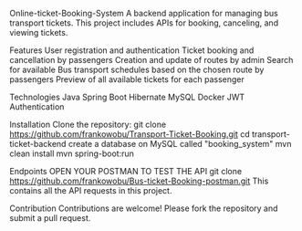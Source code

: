 Online-ticket-Booking-System
A backend application for managing bus transport tickets. This project includes APIs for booking, canceling, and viewing tickets.

Features
User registration and authentication
Ticket booking and cancellation by passengers
Creation and update of routes by admin
Search for available Bus transport schedules based on the chosen route by passengers
Preview of all available tickets for each passenger

Technologies
Java
Spring Boot
Hibernate
MySQL
Docker
JWT Authentication

Installation
Clone the repository: git clone https://github.com/frankowobu/Transport-Ticket-Booking.git
cd transport-ticket-backend
create a database on MySQL called "booking_system"
mvn clean install
mvn spring-boot:run

Endpoints
OPEN YOUR POSTMAN TO TEST THE API
git clone https://github.com/frankowobu/Bus-ticket-Booking-postman.git
This contains all the API requests in this project.

Contribution
Contributions are welcome! Please fork the repository and submit a pull request.
